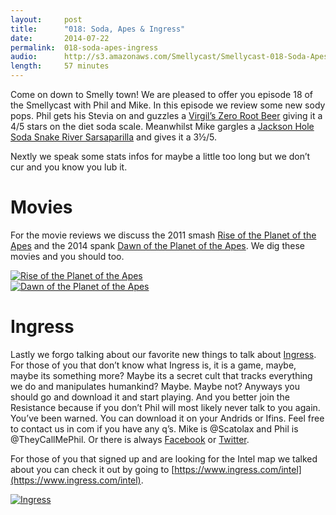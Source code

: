 ```yaml
---
layout:		post
title:		"018: Soda, Apes & Ingress"
date:		2014-07-22
permalink:	018-soda-apes-ingress
audio:		http://s3.amazonaws.com/Smellycast/Smellycast-018-Soda-Apes-and-Ingress.mp3
length:		57 minutes
---
```


Come on down to Smelly town! We are pleased to offer you episode 18 of the Smellycast with Phil and Mike. In this episode we review some new sody pops. Phil gets his Stevia on and guzzles a [Virgil’s Zero Root Beer](http://reedsinc.com/product/virgils-zero-root-beer/) giving it a 4/5 stars on the diet soda scale. Meanwhilst Mike gargles a [Jackson Hole Soda Snake River Sarsaparilla](http://jacksonholesoda.com/?page_id=7) and gives it a 3½/5.

Nextly we speak some stats infos for maybe a little too long but we don’t cur and you know you lub it.

# Movies

For the movie reviews we discuss the 2011 smash [Rise of the Planet of the Apes](http://www.imdb.com/title/tt1318514/) and the 2014 spank [Dawn of the Planet of the Apes](http://www.imdb.com/title/tt2103281/). We dig these movies and you should too.

<div class="row">
	<div class="half">
		<a href="http://www.imdb.com/title/tt1318514/" target="_blank">
			<img src="http://i.imgur.com/wMnNMv1l.png" alt="Rise of the Planet of the Apes">
		</a>
	</div>
	<div class="half">
		<a href="http://www.imdb.com/title/tt2103281/" target="_blank">
			<img src="http://i.imgur.com/XGLD3gsl.png" alt="Dawn of the Planet of the Apes">
		</a>
	</div>
</div>

# Ingress

Lastly we forgo talking about our favorite new things to talk about [Ingress](https://www.ingress.com/). For those of you that don’t know what Ingress is, it is a game, maybe, maybe its something more? Maybe its a secret cult that tracks everything we do and manipulates humankind? Maybe. Maybe not? Anyways you should go and download it and start playing. And you better join the Resistance because if you don’t Phil will most likely never talk to you again. You’ve been warned. You can download it on your Andrids or Ifins. Feel free to contact us in com if you have any q’s. Mike is @Scatolax and Phil is @TheyCallMePhil. Or there is always [Facebook](https://www.facebook.com/smellycast) or [Twitter](https://twitter.com/smellycast).

For those of you that signed up and are looking for the Intel map we talked about you can check it out by going to [https://www.ingress.com/intel](https://www.ingress.com/intel).

<div class="row">
	<div class="third offset-third">
		<a href="https://www.ingress.com/" target="_blank">
			<img src="http://i.imgur.com/47nRvXHl.png" alt="Ingress">
		</a>
	</div>
</div>
